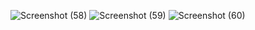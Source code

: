 ![Screenshot (58)](https://github.com/avenkatesha/VideoStreaming_Android_Application/assets/125686974/5ee26e87-7491-454c-b20a-f41f19897bb3)
![Screenshot (59)](https://github.com/avenkatesha/VideoStreaming_Android_Application/assets/125686974/1259dddc-cb12-4d2c-beec-7acab13784ff)
![Screenshot (60)](https://github.com/avenkatesha/VideoStreaming_Android_Application/assets/125686974/3ad11331-58ae-406d-b6bc-63fe9de87c9c)
